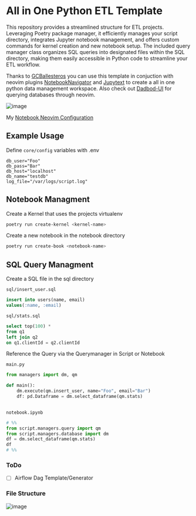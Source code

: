 # All in One Python ETL Template

This repository provides a streamlined structure for ETL projects. Leveraging Poetry package manager, it efficiently manages your script directory, integrates Jupyter notebook management, and offers custom commands for kernel creation and new notebook setup. The included query manager class organizes SQL queries into designated files within the SQL directory, making them easily accessible in Python code to streamline your ETL workflow. 

Thanks to [GCBallesteros](https://github.com/GCBallesteros) you can use this template in conjuction with neovim plugins [NotebookNavigator](https://github.com/GCBallesteros/NotebookNavigator.nvim) and [Jupytext](https://github.com/GCBallesteros/jupytext.nvim) to create a all in one python data management workspace. Also check out [Dadbod-UI](https://github.com/kristijanhusak/vim-dadbod-ui) for querying databases through neovim.

![image](https://github.com/DavidRR-F/python-etl-script-template/assets/99210748/b32f61ff-9b99-4ff8-a21d-23e6b3acbe6d)

My [Notebook Neovim Configuration](https://github.com/DavidRR-F/dotfiles/tree/main/.config/nvim/lua/david/plugins/notebookconfig)

## Example Usage

Define `core/config` variables with .env
```env
db_user="Foo"  
db_pass="Bar"  
db_host="localhost"  
db_name="testdb"
log_file="/var/logs/script.log"
```
## Notebook Managment


Create a Kernel that uses the projects virtualenv
```bash
poetry run create-kernel <kernel-name>
```
Create a new notebook in the notebook directory
```bash
poetry run create-book <notebook-name>
```

## SQL Query Managment

Create a SQL file in the sql directory

`sql/insert_user.sql`
```sql
insert into users(name, email) 
values(:name, :email)
```

`sql/stats.sql`
```sql
select top(100) *
from q1
left join q2
on q1.clientId = q2.clientId
```
Reference the Query via the Querymanager in Script or Notebook

`main.py`
```python
from managers import dm, qm

def main():
    dm.execute(qm.insert_user, name="Foo", email="Bar")
    df: pd.Dataframe = dm.select_dataframe(qm.stats)
    
```

`notebook.ipynb`

```python
# %%
from script.managers.query import qm 
from script.managers.database import dm 
df = dm.select_dataframe(qm.stats)
df 
# %%
```

### ToDo
- [ ] Airflow Dag Template/Generator

### File Structure

![image](https://github.com/DavidRR-F/python-etl-script-template/assets/99210748/76089428-f22b-4ff7-963c-b9d26c11c1d7)
